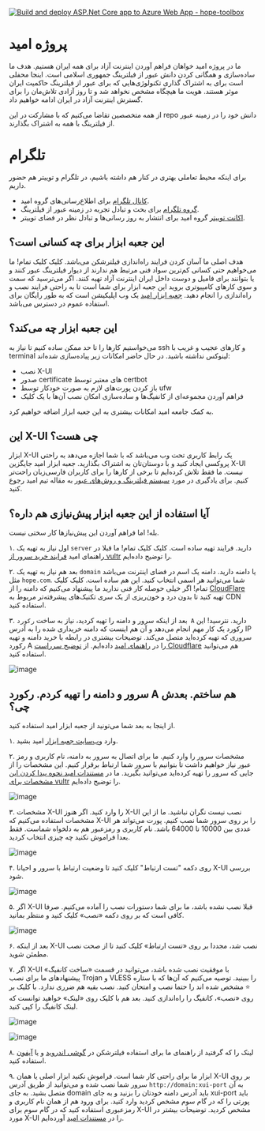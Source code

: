 [![Build and deploy ASP.Net Core app to Azure Web App - hope-toolbox](https://github.com/iranxray/hope-toolbox/actions/workflows/main_hope-toolbox.yml/badge.svg)](https://github.com/iranxray/hope-toolbox/actions/workflows/main_hope-toolbox.yml)

# پروژه امید
ما در پروژه امید خواهان فراهم آوردن اینترنت آزاد برای همه ایران هستیم. هدف ما ساده‌سازی و همگانی کردن دانش عبور از فیلترینگ جمهوری اسلامی است. اینجا محفلی است برای به اشتراک گذاری تکنولوژی‌هایی که برای عبور از فیلترینگ حاکمیت ایران موثر هستند. هویت ما هیچگاه مشخص نخواهد شد و تا روز آزادی تلاش‌مان را برای گسترش اینترنت آزاد در ایران ادامه خواهیم داد.

از همه متخصصین تقاضا می‌کنیم که با مشارکت در این repo دانش خود را در زمینه عبور از فیلترینگ با همه به اشتراک بگذارند.

# تلگرام
برای اینکه محیط تعاملی بهتری در کنار هم داشته باشیم، در تلگرام‌ و توییتر هم حضور داریم.

* [کانال تلگرام](https://t.me/irxray) برای اطلاع‌رسانی‌های گروه امید.
* [گروه تلگرام](https://t.me/irxraycommunity) برای بحث و تبادل تجربه در زمینه عبور از فیلترینگ.
* [اکانت توییتر](https://twitter.com/team_omid) گروه امید برای انتشار به روز رسانی‌ها و تبادل نظر در فضای توییتر.

## این جعبه ابزار برای چه کسانی است؟
هدف اصلی ما آسان‌ کردن فرایند راه‌اندازی فیلترشکن می‌باشد. کلیک کلیک تمام! ما می‌خواهیم حتی کسانی کم‌ترین سواد فنی مرتبط هم ندارند از دیوار فیلترینگ عبور کنند و یا بتوانند برای فامیل و دوست داخل ایران اینترنت آزاد تهیه کنند. اگر می‌ترسید که سمت و سوی کارهای کامپیوتری بروید این جعبه ابزار برای شما است تا به راحتی فرایند نصب و راه‌اندازی را انجام دهید. [جعبه ابزار امید](https://hope-toolbox.azurewebsites.net/) یک وب اپلیکیشن است که به طور رایگان برای استفاده عموم در دسترس می‌باشد.

## این جعبه ابزار چه می‌کند؟
می‌خواستیم کار‌ها را تا حد ممکن ساده کنیم تا نیاز به ssh و کارهای عجیب و غریب با terminal لینوکس نداشته باشید. در حال حاضر امکانات زیر پیاده‌سازی شده‌اند:

* نصب X-UI
* صدور certificate های معتبر توسط certbot
* باز کردن پورت‌های لازم به صورت خودکار توسط ufw
* فراهم‌ آوردن مجموعه‌ای از کانفیگ‌ها و ساده‌سازی امکان نصب آن‌ها با یک کلیک

به کمک جامعه امید امکانات بیشتری به این جعبه ابزار اضافه خواهیم کرد.

## این X-UI‌ چی هست؟
ابزار X-UI یک رابط کاربری تحت وب می‌باشد که با شما اجازه می‌دهد به راحتی پروکسی ایجاد کنید و با دوستان‌تان به اشتراک بگذارید. جعبه ابزار امید جایگزین X-UI نیست. ما فقط تلاش کرده‌ایم تا برخی از کار‌ها را برای کاربران فارسی‌زبان راحت‌تر کنیم. برای یاد‌گیری در مورد [سیستم فیلترینگ و روش‌های عبور](https://github.com/iranxray/hope/blob/main/readme.md#%D8%AF%DB%8C%D9%88%D8%A7%D8%B1%D9%87-%D8%A2%D8%AA%D8%B4-%D9%81%DB%8C%D9%84%D8%AA%D8%B1%DB%8C%D9%86%DA%AF) به مقاله تیم امید رجوع کنید.

## آیا استفاده از این جعبه ابزار پیش‌نیازی هم داره؟
بله! اما فراهم‌ آوردن این پیش‌نیازها کار سختی نیست. 

۱. اول نیاز به تهیه یک `server` دارید. فرایند تهیه ساده است. کلیک کلیک تمام! ما قبلا در راهنمای امید [فرایند خرید سرور از vultr](https://github.com/iranxray/hope/blob/main/buy-server-vultr.md) را توضیح داده‌ایم.

۲. بعد هم نیاز به تهیه یک `domain` یا دامنه دارید. دامنه یک اسم در فضای اینترنت می‌باشد مثل `hope.com`. شما می‌توانید هر اسمی انتخاب کنید. این هم ساده است. کلیک کلیک تمام! اگر خیلی حوصله کار فنی ندارید ما پیشنهاد می‌کنیم که دامنه را از [CloudFlare](https://www.cloudflare.com/products/registrar/) تهیه کنید تا بدون درد و خون‌ریزی از یک سری تکنیک‌های پیشرفته‌تر مربوط به CDN استفاده کنید. 

۳. بعد از اینکه سرور و دامنه را تهیه کردید، نیاز به ساخت `رکورد A` دارید. نترسید! این رکورد یک کار مهم انجام می‌دهد و آن هم اینست که دامنه‌ خریداری شده را به آدرس IP سروری که تهیه کرده‌اید متصل می‌کند. توضیحات بیشتری در رابطه با خرید دامنه و تهیه رکورد A را در [راهنمای امید](https://github.com/iranxray/hope/blob/main/create-tsl-certificate.md#%DA%AF%D8%A7%D9%85-%D8%B5%D9%81%D8%B1) داده‌ایم. از [توضیح سرراست Cloudflare](https://developers.cloudflare.com/dns/manage-dns-records/how-to/create-dns-records#create-dns-records) هم می‌توانید استفاده کنید.  

![image](https://user-images.githubusercontent.com/118040490/212180976-fc9dcf9c-dd25-49a0-89a0-ffa44a72e427.png)


## سرور و دامنه را تهیه کردم. رکورد A هم ساختم. بعدش چی؟

از اینجا به بعد شما می‌تونید از جعبه ابزار امید استفاده کنید.

۱. وارد [وب‌سایت جعبه ابزار](https://hope-toolbox.azurewebsites.net/) امید بشید.

۲. مشخصات سرور را وارد کنیم. ما برای اتصال به سرور به دامنه، نام کاربری و رمز عبور نیاز خواهیم داشت تا بتوانیم با سرور شما ارتباط برقرار کنیم. این مشخصات را از جایی که سرور را تهیه کرده‌اید می‌توانید بگیرید. ما در [مستندات امید نحوه پیدا کردن این مشخصات برای vultr](https://github.com/iranxray/hope/blob/main/buy-server-vultr.md#%DA%AF%D8%A7%D9%85-%D9%87%D9%81%D8%AA%D9%85---%D8%A7%D8%AA%D8%B5%D8%A7%D9%84-%D8%A8%D9%87-%D8%B3%DB%8C%D8%B3%D8%AA%D9%85) را توضیح داده‌ایم.

![image](https://user-images.githubusercontent.com/118040490/212181701-06b1f910-a863-46ef-944d-38993c3afc46.png)


۳. مشخصات X-UI را وارد کنید. اگر هنوز X-UI نصب نیست نگران نباشید. ما از این مشخصات استفاده می‌کنیم که X-UI را بر روی سرور شما نصب کنیم. پورت می‌تواند هر عددی بین 10000 تا 64000 باشد. نام کاربری و رمزعبور هم به دلخواه شماست. فقط بعدا فراموش نکنید چه چیزی انتخاب کردید.

![image](https://user-images.githubusercontent.com/118040490/212182139-1f6196c0-3141-44f0-95a5-66554ccb6181.png)


۴. روی دکمه "تست ارتباط" کلیک کنید تا وضعیت ارتباط با سرور و احیانا X-UI بررسی شود.

![image](https://user-images.githubusercontent.com/118040490/212182299-3b2246ca-1100-45b1-9885-1b49ebc02cb7.png)

۵. اگر X-UI قبلا نصب نشده باشد، ما برای شما دستورات نصب را آماده می‌کنیم. صرفا کافی است که بر روی دکمه «نصب» کلیک کنید و منتظر بمانید.

![image](https://user-images.githubusercontent.com/118040490/212187084-cd3e0c94-eabd-439a-a00a-3477110f2633.png)


۶. بعد از اینکه X-UI نصب شد، مجددا بر روی «تست ارتباط» کلیک کنید تا از صحت نصب مطمئن شوید.

۷. اگر X-UI با موفقیت نصب شده باشد، ‌می‌توانید در قسمت «ساخت کانفیگ» پیشنهاد‌های ما برای نصب Trojan و VLESS را ببینید. توصیه‌ می‌کنیم که آن‌ها که با ستاره ⭐ مشخص شده اند را حتما نصب و امتحان کنید. نصب بقیه هم ضرری ندارد. با کلیک بر روی «نصب»، کانفیگ را راه‌اندازی کنید. بعد هم با کلیک روی «لینک» خواهید توانست که لینک کانفیگ را کپی کنید.

![image](https://user-images.githubusercontent.com/118040490/212183290-e67cb02a-c050-4517-9993-4d03bd5c9a33.png)


![image](https://user-images.githubusercontent.com/118040490/212184020-57370eb0-f9be-4e8a-8921-59e38070786a.png)


۸. لینک را که گرفتید از راهنمای ما برای استفاده فیلتر‌شکن در [گوشی اندروید](https://github.com/iranxray/hope/blob/main/install-android.md) و یا [آیفون](https://github.com/iranxray/hope/blob/main/install-android.md) استفاده کنید.

۹. ابزار ما برای راحتی کار شما است. فراموش نکنید ابزار اصلی یا همان X-UI بر روی سرور شما نصب شده و می‌توانید از طریق آدرس ‍‍`http://domain:xui-port` به آن متصل بشید. به جای domain باید آدرس دامنه خودتان را بزنید و به جای xui-port باید پورتی را که در گام سوم مشخص کردید وارد کنید. برای ورود هم از همان نام کاربری و رمزعبوری استفاده کنید که در گام سوم برای X-UI مشخص کردید. توضیحات بیشتر در مورد X-UI را در [مستندات امید](https://github.com/iranxray/hope/blob/main/install-xui.md#%DA%AF%D8%A7%D9%85-%D9%87%D9%81%D8%AA%D9%85) آورده‌ایم.
